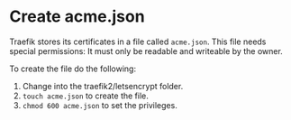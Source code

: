# Create acme.json

Traefik stores its certificates in a file called ```acme.json```. This file needs special permissions: It must only be readable and writeable by the owner.

To create the file do the following:

1. Change into the traefik2/letsencrypt folder.
2. ```touch acme.json``` to create the file.
3. ```chmod 600 acme.json``` to set the privileges.
